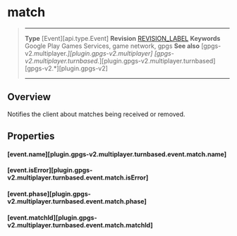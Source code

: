 # match

> --------------------- ------------------------------------------------------------------------------------------
> __Type__              [Event][api.type.Event]
> __Revision__          [REVISION_LABEL](REVISION_URL)
> __Keywords__          Google Play Games Services, game network, gpgs
> __See also__          [gpgs-v2.multiplayer.*][plugin.gpgs-v2.multiplayer]
>                       [gpgs-v2.multiplayer.turnbased.*][plugin.gpgs-v2.multiplayer.turnbased]
>                       [gpgs-v2.*][plugin.gpgs-v2]
> --------------------- ------------------------------------------------------------------------------------------

## Overview

Notifies the client about matches being received or removed.

## Properties

#### [event.name][plugin.gpgs-v2.multiplayer.turnbased.event.match.name]

#### [event.isError][plugin.gpgs-v2.multiplayer.turnbased.event.match.isError]

#### [event.phase][plugin.gpgs-v2.multiplayer.turnbased.event.match.phase]

#### [event.matchId][plugin.gpgs-v2.multiplayer.turnbased.event.match.matchId]